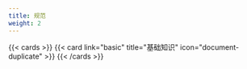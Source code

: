 ```yaml
---
title: 规范
weight: 2
---
```


{{< cards >}}
{{< card link="basic" title="基础知识" icon="document-duplicate" >}}
{{< /cards >}}
